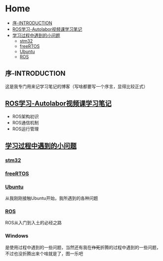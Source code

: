 # Home
  - [序-INTRODUCTION](#序-INTRODUCTION)
  - [ROS学习-Autolabor视频课学习笔记](#ROS学习-Autolabor视频课学习笔记)
  - [学习过程中遇到的小问题](#学习过程中遇到的小问题)
    - [stm32](#stm32)
    - [freeRTOS](#freeRTOS)
    - [Ubuntu](#Ubuntu)
    - [ROS](#ROS)

## 序-INTRODUCTION
这是我专门用来记学习笔记的博客（写啥都要写一个序言，显得比较正式）  
## [ROS学习-Autolabor视频课学习笔记](ROS学习-Autolabor视频课学习笔记/ROS学习.md)
* ROS架构初识
* ROS通信机制
* ROS运行管理  

## [学习过程中遇到的小问题](学习过程中遇到的小问题/学习过程中遇到的小问题.md)
### [stm32]()
### [freeRTOS]()
### [Ubuntu]()
从我刚刚接触Ubuntu开始，我所遇到的各种问题
### [ROS](学习过程中遇到的小问题/ROS/ROS.md)
ROS从入门到入土的必经之路
### Windows
是使用过程中遇到的一些问题，当然还有我在~~作死~~折腾的过程中遇到的一些问题，不过也没折腾出来个啥就是了，图一乐吧
